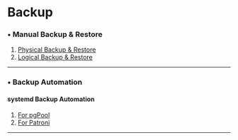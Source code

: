 # Backup

### •  Manual Backup &amp; Restore

1. [Physical Backup & Restore](./Manual%20Backup%20&%20Restore/Physical%20Backup%20&%20Restore.md)
2. [Logical Backup & Restore](./Manual%20Backup%20&%20Restore/Logical%20Backup%20&%20Restore.md)


---

### •  Backup Automation

#### systemd Backup Automation

1. [For pgPool](./simple%20systemd%20Backup%20Automation/pgpool.md)
2. [For Patroni](./simple%20systemd%20Backup%20Automation/patroni.md)

---
